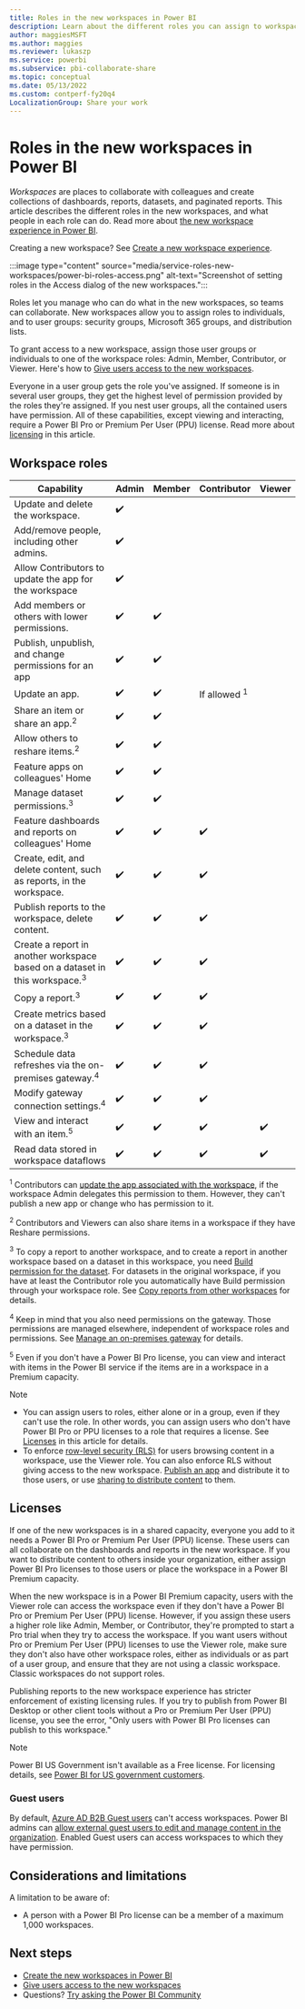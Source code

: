 ```yaml
---
title: Roles in the new workspaces in Power BI
description: Learn about the different roles you can assign to workspace users to grant access to read, write, edit, and more.
author: maggiesMSFT
ms.author: maggies
ms.reviewer: lukaszp
ms.service: powerbi
ms.subservice: pbi-collaborate-share
ms.topic: conceptual
ms.date: 05/13/2022
ms.custom: contperf-fy20q4
LocalizationGroup: Share your work
---
```


# Roles in the new workspaces in Power BI

*Workspaces* are places to collaborate with colleagues and create collections of dashboards, reports, datasets, and paginated reports. This article describes the different roles in the new workspaces, and what people in each role can do. Read more about [the new workspace experience in Power BI](service-new-workspaces.md).

Creating a new workspace? See [Create a new workspace experience](service-create-the-new-workspaces.md).

:::image type="content" source="media/service-roles-new-workspaces/power-bi-roles-access.png" alt-text="Screenshot of setting roles in the Access dialog of the new workspaces.":::

Roles let you manage who can do what in the new workspaces, so teams can collaborate. New workspaces allow you to assign roles to individuals, and to user groups: security groups, Microsoft 365 groups, and distribution lists.

To grant access to a new workspace, assign those user groups or individuals to one of the workspace roles: Admin, Member, Contributor, or Viewer. Here's how to [Give users access to the new workspaces](service-give-access-new-workspaces.md).

Everyone in a user group gets the role you've assigned. If someone is in several user groups, they get the highest level of permission provided by the roles they're assigned. If you nest user groups, all the contained users have permission. All of these capabilities, except viewing and interacting, require a Power BI Pro or Premium Per User (PPU) license. Read more about [licensing](#licenses) in this article.

## Workspace roles

|Capability   | Admin  | Member  | Contributor  | Viewer |
|---|---|---|---|---|
| Update and delete the workspace.  | ✔️ |   |   |   | 
| Add/remove people, including other admins.  |  ✔️ |   |   |   |
| Allow Contributors to update the app for the workspace  |  ✔️ |   |   |   |
| Add members or others with lower permissions.  |  ✔️ | ✔️  |   |   |
| Publish, unpublish, and change permissions for an app |  ✔️ | ✔️  |   |   |
| Update an app. |  ✔️ | ✔️  |  If allowed <sup>1</sup>  |   |
| Share an item or share an app.<sup>2</sup> |  ✔️ | ✔️  |   |   |
| Allow others to reshare items.<sup>2</sup> |  ✔️ | ✔️  |   |   |
| Feature apps on colleagues' Home |  ✔️ | ✔️  |   |   |
| Manage dataset permissions.<sup>3</sup> | ✔️ | ✔️ |  |  |
| Feature dashboards and reports on colleagues' Home |  ✔️ | ✔️  | ✔️ |   |
| Create, edit, and delete content, such as reports, in the workspace.  |  ✔️ | ✔️  | ✔️  |   |
| Publish reports to the workspace, delete content.  |  ✔️ | ✔️  | ✔️  |   |
| Create a report in another workspace based on a dataset in this workspace.<sup>3</sup> |  ✔️ | ✔️  | ✔️  |   |
| Copy a report.<sup>3</sup> | ✔️ | ✔️ | ✔️ |  |
| Create metrics based on a dataset in the workspace.<sup>3</sup> | ✔️ | ✔️ | ✔️ |  |
| Schedule data refreshes via the on-premises gateway.<sup>4</sup> | ✔️ | ✔️ | ✔️ |  |
| Modify gateway connection settings.<sup>4</sup> | ✔️ | ✔️ | ✔️ |  |
| View and interact with an item.<sup>5</sup> |  ✔️ | ✔️  | ✔️  | ✔️  |
| Read data stored in workspace dataflows | ✔️ | ✔️ | ✔️ | ✔️ |

<sup>1</sup> Contributors can [update the app associated with the workspace](../collaborate-share/service-create-the-new-workspaces.md#allow-contributors-to-update-the-app), if the workspace Admin delegates this permission to them. However, they can't publish a new app or change who has permission to it.

<sup>2</sup> Contributors and Viewers can also share items in a workspace if they have Reshare permissions.

<sup>3</sup> To copy a report to another workspace, and to create a report in another workspace based on a dataset in this workspace, you need [Build permission for the dataset](../connect-data/service-datasets-build-permissions.md). For datasets in the original workspace, if you have at least the Contributor role you automatically have Build permission through your workspace role. See [Copy reports from other workspaces](../connect-data/service-datasets-copy-reports.md) for details.

<sup>4</sup> Keep in mind that you also need permissions on the gateway. Those permissions are managed elsewhere, independent of workspace roles and permissions. See [Manage an on-premises gateway](/data-integration/gateway/service-gateway-manage) for details.

<sup>5</sup> Even if you don't have a Power BI Pro license, you can view and interact with items in the Power BI service if the items are in a workspace in a Premium capacity.

> [!NOTE]
> - You can assign users to roles, either alone or in a group, even if they can't use the role. In other words, you can assign users who don't have Power BI Pro or PPU licenses to a role that requires a license. See [Licenses](#licenses) in this article for details.
> - To enforce [row-level security (RLS)](../enterprise/service-admin-rls.md) for users browsing content in a workspace, use the Viewer role. You can also enforce RLS without giving access to the new workspace. [Publish an app](service-create-distribute-apps.md) and distribute it to those users, or use [sharing to distribute content](service-share-dashboards.md) to them.

## Licenses
If one of the new workspaces is in a shared capacity, everyone you add to it needs a Power BI Pro or Premium Per User (PPU) license. These users can all collaborate on the dashboards and reports in the new workspace. If you want to distribute content to others inside your organization, either assign Power BI Pro licenses to those users or place the workspace in a Power BI Premium capacity.

When the new workspace is in a Power BI Premium capacity, users with the Viewer role can access the workspace even if they don't have a Power BI Pro or Premium Per User (PPU) license. However, if you assign these users a higher role like Admin, Member, or Contributor, they're prompted to start a Pro trial when they try to access the workspace. If you want users without Pro or Premium Per User (PPU) licenses to use the Viewer role, make sure they don't also have other workspace roles, either as individuals or as part of a user group, and ensure that they are not using a classic workspace.  Classic workspaces do not support roles.

Publishing reports to the new workspace experience has stricter enforcement of existing licensing rules. If you try to publish from Power BI Desktop or other client tools without a Pro or Premium Per User (PPU) license, you see the error, "Only users with Power BI Pro licenses can publish to this workspace."

> [!NOTE]
> Power BI US Government isn't available as a Free license. For licensing details, see [Power BI for US government customers](../enterprise/service-govus-overview.md).

### Guest users

By default, [Azure AD B2B Guest users](../enterprise/service-admin-azure-ad-b2b.md) can't access workspaces. Power BI admins can [allow external guest users to edit and manage content in the organization](../enterprise/service-admin-azure-ad-b2b.md#guest-users-who-can-edit-and-manage-content). Enabled Guest users can access workspaces to which they have permission.

## Considerations and limitations

A limitation to be aware of:

- A person with a Power BI Pro license can be a member of a maximum 1,000 workspaces.

## Next steps

- [Create the new workspaces in Power BI](service-create-the-new-workspaces.md)
- [Give users access to the new workspaces](service-give-access-new-workspaces.md)
- Questions? [Try asking the Power BI Community](https://community.powerbi.com/)

